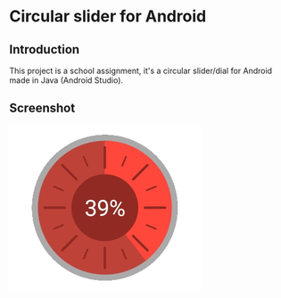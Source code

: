 # Circular slider for Android

## Introduction

This project is a school assignment, it's a circular slider/dial for Android made in Java (Android Studio).

## Screenshot

![screenshot](screenshot.png)
